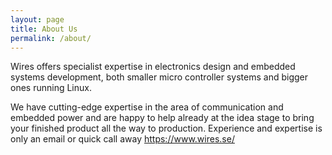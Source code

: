 ```yaml
---
layout: page
title: About Us
permalink: /about/
---
```


Wires offers specialist expertise in electronics design and embedded
systems development, both smaller micro controller systems and bigger
ones running Linux.

We have cutting-edge expertise in the area of communication and embedded
power and are happy to help already at the idea stage to bring your
finished product all the way to production.  Experience and expertise is
only an email or quick call away <https://www.wires.se/>
